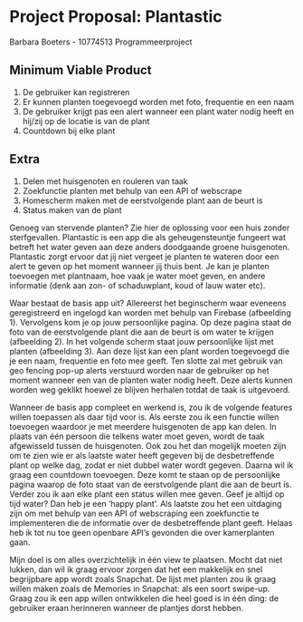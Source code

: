 # Project Proposal: Plantastic
Barbara Boeters - 10774513
Programmeerproject

## Minimum Viable Product
1. De gebruiker kan registreren
2. Er kunnen planten toegevoegd worden met foto, frequentie en een naam
3. De gebruiker krijgt pas een alert wanneer een plant water nodig heeft en hij/zij op de locatie is van de plant
4. Countdown bij elke plant

## Extra 
1. Delen met huisgenoten en rouleren van taak
2. Zoekfunctie planten met behulp van een API of webscrape
3. Homescherm maken met de eerstvolgende plant aan de beurt is
4. Status maken van de plant

<p>Genoeg van stervende planten? Zie hier de oplossing voor een huis zonder sterfgevallen. Plantastic is een app die als geheugensteuntje fungeert wat betreft het water geven aan deze anders doodgaande groene huisgenoten. Plantastic zorgt ervoor dat jij niet vergeet je planten te wateren door een alert te geven op het moment wanneer jij thuis bent. Je kan je planten toevoegen met plantnaam, hoe vaak je water moet geven, en andere informatie (denk aan zon- of schaduwplant, koud of lauw water etc).</p>
<p>Waar bestaat de basis app uit? Allereerst het beginscherm waar eveneens geregistreerd en ingelogd kan worden met behulp van Firebase (afbeelding 1). Vervolgens kom je op jouw persoonlijke pagina. Op deze pagina staat de foto van de eerstvolgende plant die aan de beurt is om water te krijgen (afbeelding 2). In het volgende scherm staat jouw persoonlijke lijst met planten (afbeelding 3). Aan deze lijst kan een plant worden toegevoegd die je een naam, frequentie en foto mee geeft. Ten slotte zal met gebruik van geo fencing pop-up alerts verstuurd worden naar de gebruiker op het moment wanneer een van de planten water nodig heeft. Deze alerts kunnen worden weg geklikt hoewel ze blijven herhalen totdat de taak is uitgevoerd.</p>
<p>Wanneer de basis app compleet en werkend is, zou ik de volgende features willen toepassen als daar tijd voor is. Als eerste zou ik een functie willen toevoegen waardoor je met meerdere huisgenoten de app kan delen. In plaats van één persoon die telkens water moet geven, wordt de taak afgewisseld tussen de huisgenoten. Ook zou het dan mogelijk moeten zijn om te zien wie er als laatste water heeft gegeven bij de desbetreffende plant op welke dag, zodat er niet dubbel water wordt gegeven. Daarna wil ik graag een countdown toevoegen. Deze komt te staan op de persoonlijke pagina waarop de foto staat van de eerstvolgende plant die aan de beurt is. Verder zou ik aan elke plant een status willen mee geven. Geef je altijd op tijd water? Dan heb je een ‘happy plant’. Als laatste zou het een uitdaging zijn om met behulp van een API of webscraping een zoekfunctie te implementeren die de informatie over de desbetreffende plant geeft. Helaas heb ik tot nu toe geen openbare API’s gevonden die over kamerplanten gaan.</p>
<p>Mijn doel is om alles overzichtelijk in één view te plaatsen. Mocht dat niet lukken, dan wil ik graag ervoor zorgen dat het een makkelijk en snel begrijpbare app wordt zoals Snapchat. De lijst met planten zou ik graag willen maken zoals de Memories in Snapchat: als een soort swipe-up. Graag zou ik een app willen ontwikkelen die heel goed is in één ding: de gebruiker eraan herinneren wanneer de plantjes dorst hebben.</p>
